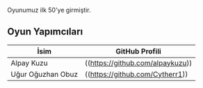 Oyunumuz ilk 50'ye girmiştir.


## Oyun Yapımcıları

| İsim | GitHub Profili |
|------|----------------|
| Alpay Kuzu | ((https://github.com/alpaykuzu)) |
| Uğur Oğuzhan Obuz | ((https://github.com/Cytherr1)) |
